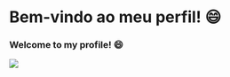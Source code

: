# Bem-vindo ao meu perfil! 😄
### Welcome to my profile! 😄

[<img src="https://img.shields.io/badge/-JonathanSantos-blue?style=flat-square&logo=Linkedin&logoColor=white&link=https://www.linkedin.com/in/jonathan-reis-dos-santos/" />](http://linkedin.com/in/jonathan-reis-dos-santos/)
<!--
**JonathanSantos/JonathanSantos** is a ✨ _special_ ✨ repository because its `README.md` (this file) appears on your GitHub profile.

Here are some ideas to get you started:

- 🔭 I’m currently working on ...
- 🌱 I’m currently learning ...
- 👯 I’m looking to collaborate on ...
- 🤔 I’m looking for help with ...
- 💬 Ask me about ...
- 📫 How to reach me: ...
- 😄 Pronouns: ...
- ⚡ Fun fact: ...
-->
